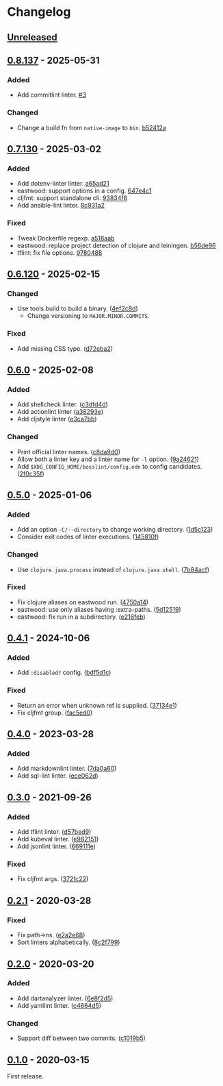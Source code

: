 # Changelog

## [Unreleased]

## [0.8.137] - 2025-05-31

### Added

- Add commitlint linter. [#3](https://github.com/totakke/bosslint/pull/3)

### Changed

- Change a build fn from `native-image` to `bin`. [b52412a](https://github.com/totakke/bosslint/commit/b52412a)

## [0.7.130] - 2025-03-02

### Added

- Add dotenv-linter linter. [a65ad21](https://github.com/totakke/bosslint/commit/a65ad21)
- eastwood: support options in a config. [647e4c1](https://github.com/totakke/bosslint/commit/647e4c1)
- cljfmt: support standalone cli. [93834f6](https://github.com/totakke/bosslint/commit/93834f6)
- Add ansible-lint linter. [8c931a2](https://github.com/totakke/bosslint/commit/8c931a2)

### Fixed

- Tweak Dockerfile regexp. [a518aab](https://github.com/totakke/bosslint/commit/a518aab)
- eastwood: replace project detection of clojure and leiningen. [b56de96](https://github.com/totakke/bosslint/commit/b56de96)
- tflint: fix file options. [9780488](https://github.com/totakke/bosslint/commit/9780488)

## [0.6.120] - 2025-02-15

### Changed

- Use tools.build to build a binary. ([4ef2c8d](https://github.com/totakke/bosslint/commit/4ef2c8d))
  - Change versioning to `MAJOR.MINOR.COMMITS`.

### Fixed

- Add missing CSS type. ([d72eba2](https://github.com/totakke/bosslint/commit/d72eba2))

## [0.6.0] - 2025-02-08

### Added

- Add shellcheck linter. ([c3dfd4d](https://github.com/totakke/bosslint/commit/c3dfd4d))
- Add actionlint linter ([a38293e](https://github.com/totakke/bosslint/commit/a38293e))
- Add cljstyle linter ([e3ca7bb](https://github.com/totakke/bosslint/commit/e3ca7bb))

### Changed

- Print official linter names. ([c8da9d0](https://github.com/totakke/bosslint/commit/c8da9d0))
- Allow both a linter key and a linter name for `-l` option. ([9a24621](https://github.com/totakke/bosslint/commit/9a24621))
- Add `$XDG_CONFIG_HOME/bosslint/config.edn` to config candidates. ([2f0c35f](https://github.com/totakke/bosslint/commit/2f0c35f))

## [0.5.0] - 2025-01-06

### Added

- Add an option `-C/--directory` to change working directory. ([1d5c123](https://github.com/totakke/bosslint/commit/1d5c123))
- Consider exit codes of linter executions. ([145810f](https://github.com/totakke/bosslint/commit/145810f))

### Changed

- Use `clojure.java.process` instead of `clojure.java.shell`. ([7b84acf](https://github.com/totakke/bosslint/commit/7b84acf))

### Fixed

- Fix clojure aliases on eastwood run. ([4750a14](https://github.com/totakke/bosslint/commit/4750a14))
- eastwood: use only aliases having :extra-paths. ([5d12519](https://github.com/totakke/bosslint/commit/5d12519))
- eastwood: fix run in a subdirectory. ([e216feb](https://github.com/totakke/bosslint/commit/e216feb))

## [0.4.1] - 2024-10-06

### Added

- Add `:disabled?` config. ([bdf5d1c](https://github.com/totakke/bosslint/commit/bdf5d1c))

### Fixed

- Return an error when unknown ref is supplied. ([37134e1](https://github.com/totakke/bosslint/commit/37134e1))
- Fix cljfmt group. ([fac5ed0](https://github.com/totakke/bosslint/commit/fac5ed0))

## [0.4.0] - 2023-03-28

### Added

- Add markdownlint linter. ([7da0a60](https://github.com/totakke/bosslint/commit/7da0a60))
- Add sql-lint linter. ([ece062d](https://github.com/totakke/bosslint/commit/ece062d))

## [0.3.0] - 2021-09-26

### Added

- Add tflint linter. ([d57bed9](https://github.com/totakke/bosslint/commit/d57bed9))
- Add kubeval linter. ([e982151](https://github.com/totakke/bosslint/commit/e982151))
- Add jsonlint linter. ([669111e](https://github.com/totakke/bosslint/commit/669111e))

### Fixed

- Fix cljfmt args. ([372fc22](https://github.com/totakke/bosslint/commit/372fc22))

## [0.2.1] - 2020-03-28

### Fixed

- Fix path->ns. ([e2a2e68](https://github.com/totakke/bosslint/commit/e2a2e68))
- Sort linters alphabetically. ([8c2f799](https://github.com/totakke/bosslint/commit/8c2f799))

## [0.2.0] - 2020-03-20

### Added

- Add dartanalyzer linter. ([6e8f2d5](https://github.com/totakke/bosslint/commit/6e8f2d5))
- Add yamllint linter. ([c4664d5](https://github.com/totakke/bosslint/commit/c4664d5))

### Changed

- Support diff between two commits. ([c1019b5](https://github.com/totakke/bosslint/commit/c1019b5))

## [0.1.0] - 2020-03-15

First release.

[Unreleased]: https://github.com/totakke/bosslint/compare/v0.8.137...HEAD
[0.8.137]: https://github.com/totakke/bosslint/compare/v0.7.130...v0.8.137
[0.7.130]: https://github.com/totakke/bosslint/compare/v0.6.120...v0.7.130
[0.6.120]: https://github.com/totakke/bosslint/compare/v0.6.0...v0.6.120
[0.6.0]: https://github.com/totakke/bosslint/compare/v0.5.0...v0.6.0
[0.5.0]: https://github.com/totakke/bosslint/compare/v0.4.1...v0.5.0
[0.4.1]: https://github.com/totakke/bosslint/compare/0.4.0...v0.4.1
[0.4.0]: https://github.com/totakke/bosslint/compare/0.3.0...0.4.0
[0.3.0]: https://github.com/totakke/bosslint/compare/0.2.1...0.3.0
[0.2.1]: https://github.com/totakke/bosslint/compare/0.2.0...0.2.1
[0.2.0]: https://github.com/totakke/bosslint/compare/0.1.0...0.2.0
[0.1.0]: https://github.com/totakke/bosslint/compare/b32d91e...0.1.0
